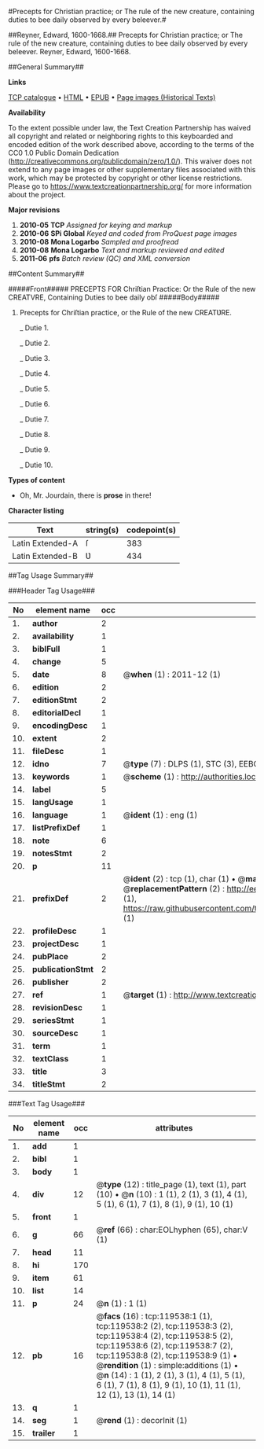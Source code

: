 #Precepts for Christian practice; or The rule of the new creature, containing duties to bee daily observed by every beleever.#

##Reyner, Edward, 1600-1668.##
Precepts for Christian practice; or The rule of the new creature, containing duties to bee daily observed by every beleever.
Reyner, Edward, 1600-1668.

##General Summary##

**Links**

[TCP catalogue](http://www.ota.ox.ac.uk/tcp/)  • 
[HTML](http://tei.it.ox.ac.uk/tcp/Texts-HTML/free/A91/A91729.html)  • 
[EPUB](http://tei.it.ox.ac.uk/tcp/Texts-EPUB/free/A91/A91729.epub) • 
[Page images (Historical Texts)](https://historicaltexts.jisc.ac.uk/eebo-99867233e)

**Availability**

To the extent possible under law, the Text Creation Partnership has waived all copyright and related or neighboring rights to this keyboarded and encoded edition of the work described above, according to the terms of the CC0 1.0 Public Domain Dedication (http://creativecommons.org/publicdomain/zero/1.0/). This waiver does not extend to any page images or other supplementary files associated with this work, which may be protected by copyright or other license restrictions. Please go to https://www.textcreationpartnership.org/ for more information about the project.

**Major revisions**

1. __2010-05__ __TCP__ *Assigned for keying and markup*
1. __2010-06__ __SPi Global__ *Keyed and coded from ProQuest page images*
1. __2010-08__ __Mona Logarbo__ *Sampled and proofread*
1. __2010-08__ __Mona Logarbo__ *Text and markup reviewed and edited*
1. __2011-06__ __pfs__ *Batch review (QC) and XML conversion*

##Content Summary##

#####Front#####
PRECEPTS FOR Chriſtian Practice: Or the Rule of the new CREATVRE, Containing Duties to bee daily obſ
#####Body#####

1. Precepts for Chriſtian practice, or the Rule of the new CREATƲRE.

    _ Dutie 1.

    _ Dutie 2.

    _ Dutie 3.

    _ Dutie 4.

    _ Dutie 5.

    _ Dutie 6.

    _ Dutie 7.

    _ Dutie 8.

    _ Dutie 9.

    _ Dutie 10.

**Types of content**

  * Oh, Mr. Jourdain, there is **prose** in there!

**Character listing**


|Text|string(s)|codepoint(s)|
|---|---|---|
|Latin Extended-A|ſ|383|
|Latin Extended-B|Ʋ|434|

##Tag Usage Summary##

###Header Tag Usage###

|No|element name|occ|attributes|
|---|---|---|---|
|1.|__author__|2||
|2.|__availability__|1||
|3.|__biblFull__|1||
|4.|__change__|5||
|5.|__date__|8| @__when__ (1) : 2011-12 (1)|
|6.|__edition__|2||
|7.|__editionStmt__|2||
|8.|__editorialDecl__|1||
|9.|__encodingDesc__|1||
|10.|__extent__|2||
|11.|__fileDesc__|1||
|12.|__idno__|7| @__type__ (7) : DLPS (1), STC (3), EEBO-CITATION (1), PROQUEST (1), VID (1)|
|13.|__keywords__|1| @__scheme__ (1) : http://authorities.loc.gov/ (1)|
|14.|__label__|5||
|15.|__langUsage__|1||
|16.|__language__|1| @__ident__ (1) : eng (1)|
|17.|__listPrefixDef__|1||
|18.|__note__|6||
|19.|__notesStmt__|2||
|20.|__p__|11||
|21.|__prefixDef__|2| @__ident__ (2) : tcp (1), char (1)  •  @__matchPattern__ (2) : ([0-9\-]+):([0-9IVX]+) (1), (.+) (1)  •  @__replacementPattern__ (2) : http://eebo.chadwyck.com/downloadtiff?vid=$1&page=$2 (1), https://raw.githubusercontent.com/textcreationpartnership/Texts/master/tcpchars.xml#$1 (1)|
|22.|__profileDesc__|1||
|23.|__projectDesc__|1||
|24.|__pubPlace__|2||
|25.|__publicationStmt__|2||
|26.|__publisher__|2||
|27.|__ref__|1| @__target__ (1) : http://www.textcreationpartnership.org/docs/. (1)|
|28.|__revisionDesc__|1||
|29.|__seriesStmt__|1||
|30.|__sourceDesc__|1||
|31.|__term__|1||
|32.|__textClass__|1||
|33.|__title__|3||
|34.|__titleStmt__|2||


###Text Tag Usage###

|No|element name|occ|attributes|
|---|---|---|---|
|1.|__add__|1||
|2.|__bibl__|1||
|3.|__body__|1||
|4.|__div__|12| @__type__ (12) : title_page (1), text (1), part (10)  •  @__n__ (10) : 1 (1), 2 (1), 3 (1), 4 (1), 5 (1), 6 (1), 7 (1), 8 (1), 9 (1), 10 (1)|
|5.|__front__|1||
|6.|__g__|66| @__ref__ (66) : char:EOLhyphen (65), char:V (1)|
|7.|__head__|11||
|8.|__hi__|170||
|9.|__item__|61||
|10.|__list__|14||
|11.|__p__|24| @__n__ (1) : 1 (1)|
|12.|__pb__|16| @__facs__ (16) : tcp:119538:1 (1), tcp:119538:2 (2), tcp:119538:3 (2), tcp:119538:4 (2), tcp:119538:5 (2), tcp:119538:6 (2), tcp:119538:7 (2), tcp:119538:8 (2), tcp:119538:9 (1)  •  @__rendition__ (1) : simple:additions (1)  •  @__n__ (14) : 1 (1), 2 (1), 3 (1), 4 (1), 5 (1), 6 (1), 7 (1), 8 (1), 9 (1), 10 (1), 11 (1), 12 (1), 13 (1), 14 (1)|
|13.|__q__|1||
|14.|__seg__|1| @__rend__ (1) : decorInit (1)|
|15.|__trailer__|1||
